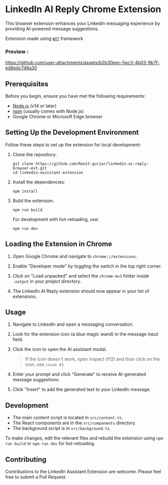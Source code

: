 # LinkedIn AI Reply Chrome Extension

This browser extension enhances your LinkedIn messaging experience by providing AI-powered message suggestions.

Extension made using [`WXT`](https://wxt.dev/) framework

### Preview :

https://github.com/user-attachments/assets/b2b30eec-5ec3-4b03-9b7f-ed8edc748a30


## Prerequisites

Before you begin, ensure you have met the following requirements:

- [Node.js](https://nodejs.org/) (v14 or later)
- [npm](https://www.npmjs.com/) (usually comes with Node.js)
- Google Chrome or Microsoft Edge browser

## Setting Up the Development Environment

Follow these steps to set up the extension for local development:

1. Clone the repository:
   ```
   git clone https://github.com/Ronit-gurjar/linkedin-ai-reply-browser-ext.git
   cd linkedin-assistant-extension
   ```

2. Install the dependencies:
   ```
   npm install
   ```

3. Build the extension:
   ```
   npm run build
   ```

   For development with hot-reloading, use:
   ```
   npm run dev
   ```

## Loading the Extension in Chrome

1. Open Google Chrome and navigate to `chrome://extensions`.

2. Enable "Developer mode" by toggling the switch in the top right corner.

3. Click on "Load unpacked" and select the `chrome-mv3` folder inside `.output` in your project directory.

4. The LinkedIn AI Reply extension should now appear in your list of extensions.

## Usage

1. Navigate to LinkedIn and open a messaging conversation.

2. Look for the extension icon (a blue magic wand) in the message input field.

3. Click the icon to open the AI assistant modal.
   > If the icon doesn't work, open inspect (f12) and than click on the icon. see `issue #1` 

4. Enter your prompt and click "Generate" to receive AI-generated message suggestions.

5. Click "Insert" to add the generated text to your LinkedIn message.

## Development

- The main content script is located in `src/content.ts`.
- The React components are in the `src/components` directory.
- The background script is in `src/background.ts`.

To make changes, edit the relevant files and rebuild the extension using `npm run build` or `npm run dev` for hot-reloading.

## Contributing

Contributions to the LinkedIn Assistant Extension are welcome. Please feel free to submit a Pull Request.
